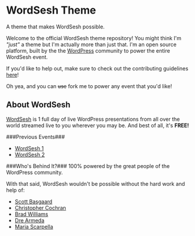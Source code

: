 WordSesh Theme
==============
A theme that makes WordSesh possible.

Welcome to the official WordSesh theme repository! You might think I'm *"just"* a theme but I'm actually more than just that. I'm an open source platform, built by the the [WordPress](http://wordpress.org/) community to power the entire WordSesh event. 

If you'd like to help out, make sure to check out the contributing guidelines [here](https://github.com/wordsesh/wordsesh-theme/blob/master/CONTRIBUTING.md)!

Oh yea, and you can ~~use~~ fork me to power any event that you'd like!

About WordSesh
--------------
[WordSesh](http://wordsesh.org/) is 1 full day of live WordPress presentations from all over the world streamed live to you wherever you may be. And best of all, it's **FREE!**

###Previous Events###
- [WordSesh 1](http://first.wordsesh.org/)
- [WordSesh 2](http://second.wordsesh.org/)

###Who's Behind It?###
100% powered by the great people of the WordPress community.

With that said, WordSesh wouldn't be possible without the hard work and help of:
- [Scott Basgaard](http://twitter.com/scottbasgaard)
- [Christopher Cochran](http://twitter.com/tweetsfromchris)
- [Brad Williams](http://twitter.com/williamsba)
- [Dre Armeda](http://twitter.com/dremeda)
- [Maria Scarpella](http://twitter.com/msdesign21)
